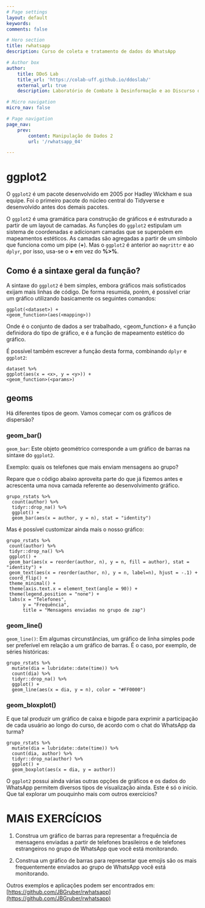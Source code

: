 ```yaml
---
# Page settings
layout: default
keywords:
comments: false

# Hero section
title: rwhatsapp
description: Curso de coleta e tratamento de dados do WhatsApp

# Author box
author:
    title: DDoS Lab
    title_url: 'https://colab-uff.github.io/ddoslab/'
    external_url: true
    description: Laboratório de Combate à Desinformação e ao Discurso de Ódio em Sistemas de Comunicação em Rede

# Micro navigation
micro_nav: false

# Page navigation
page_nav:
    prev:
        content: Manipulação de Dados 2
        url: '/rwhatsapp_04'

---
```


# ggplot2

O `ggplot2` é um pacote desenvolvido em 2005 por Hadley Wickham e sua equipe. Foi o primeiro pacote do núcleo central do Tidyverse e desenvolvido antes dos demais pacotes.

O `ggplot2` é uma gramática para construção de gráficos e é estruturado a partir de um layout de camadas. As funções do `ggplot2` estipulam um sistema de coordenadas e adicionam camadas que se superpõem em mapeamentos estéticos. As camadas são agregadas a partir de um símbolo que funciona como um pipe (**+**). Mas o `ggplot2` é anterior ao `magrittr` e ao `dplyr`, por isso, usa-se o **+** em vez do **%>%**.

## Como é a sintaxe geral da função?

A sintaxe do `ggplot2` é bem simples, embora gráficos mais sofisticados exijam mais linhas de código. De forma resumida, porém, é possível criar um gráfico utilizando basicamente os seguintes comandos:

```
ggplot(<dataset>) +
<geom_function>(aes(<mapping>))
```

Onde <dataset> é o conjunto de dados a ser trabalhado, <geom_function> é a função definidora do tipo de gráfico, e <mapping> é a função de mapeamento estético do gráfico.

É possível também escrever a função desta forma, combinando `dplyr` e `ggplot2`:

```
dataset %>% 
ggplot(aes(x = <x>, y = <y>)) +
<geom_function>(<params>)
```
  
## geoms
  
Há diferentes tipos de geom. Vamos começar com os gráficos de dispersão?


### geom_bar()

`geom_bar`: Este objeto geométrico corresponde a um gráfico de barras na sintaxe do `ggplot2`.

Exemplo: quais os telefones que mais enviam mensagens ao grupo?
  
Repare que o código abaixo aproveita parte do que já fizemos antes e acrescenta uma nova camada referente ao desenvolvimento gráfico.
  
```
grupo_rstats %>% 
  count(author) %>% 
  tidyr::drop_na() %>% 
  ggplot() +
  geom_bar(aes(x = author, y = n), stat = "identity")
```
  
 Mas é possível customizar ainda mais o nosso gráfico:
  
 ```
grupo_rstats %>% 
  count(author) %>% 
  tidyr::drop_na() %>% 
  ggplot() +
  geom_bar(aes(x = reorder(author, n), y = n, fill = author), stat = "identity") +
  geom_text(aes(x = reorder(author, n), y = n, label=n), hjust = -.1) +
  coord_flip() +
  theme_minimal() +
  theme(axis.text.x = element_text(angle = 90)) +
  theme(legend.position = "none") +
  labs(x = "Telefones",
       y = "Frequência",
       title = "Mensagens enviadas no grupo de zap")
  ```
  
### geom_line()
  
`geom_line()`: Em algumas circunstâncias, um gráfico de linha simples pode ser preferível em relação a um gráfico de barras. É o caso, por exemplo, de séries históricas:
  
```
grupo_rstats %>%
  mutate(dia = lubridate::date(time)) %>% 
  count(dia) %>% 
  tidyr::drop_na() %>% 
  ggplot() +
  geom_line(aes(x = dia, y = n), color = "#FF0000")
```
  
### geom_bloxplot()

E que tal produzir um gráfico de caixa e bigode para exprimir a participação de cada usuário ao longo do curso, de acordo com o chat do WhatsApp da turma?
  
```
grupo_rstats %>%
  mutate(dia = lubridate::date(time)) %>% 
  count(dia, author) %>% 
  tidyr::drop_na(author) %>% 
  ggplot() +
  geom_boxplot(aes(x = dia, y = author))
```
  
O `ggplot2` possui ainda várias outras opções de gráficos e os dados do WhatsApp permitem diversos tipos de visualização ainda. Este é só o início. Que tal explorar um pouquinho mais com outros exercícios?
  
# MAIS EXERCÍCIOS
  
1. Construa um gráfico de barras para representar a frequência de mensagens enviadas a partir de telefones brasileiros e de telefones estrangeiros no grupo de WhatsApp que você está monitorando.
  
2. Construa um gráfico de barras para representar que emojis são os mais frequentemente enviados ao grupo de WhatsApp você está monitorando.

Outros exemplos e aplicações podem ser encontrados em: [https://github.com/JBGruber/rwhatsapp](https://github.com/JBGruber/rwhatsapp)
